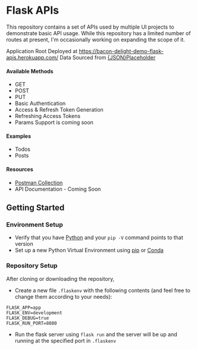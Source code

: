 # Flask APIs
This repository contains a set of APIs used by multiple UI projects to demonstrate basic API usage. While this repository has a limited number of routes at present, I'm occasionally working on expanding the scope of it.

Application Root Deployed at https://bacon-delight-demo-flask-apis.herokuapp.com/
Data Sourced from [{JSON}Placeholder](https://jsonplaceholder.typicode.com/)


#### Available Methods
- GET
- POST
- PUT
- Basic Authentication
- Access & Refresh Token Generation
- Refreshing Access Tokens
- Params Support is coming soon

#### Examples
- Todos
- Posts

#### Resources
- [Postman Collection](https://www.getpostman.com/collections/b9de29a0a046ce29d82c)
- API Documentation - Coming Soon




## Getting Started

### Environment Setup
- Verify that you have [Python](https://www.python.org/downloads/) and your `pip -V` command points to that version
- Set up a new Python Virtual Environment using [pip](https://packaging.python.org/guides/installing-using-pip-and-virtual-environments/) or [Conda](https://docs.conda.io/projects/conda/en/latest/user-guide/tasks/manage-environments.html)

### Repository Setup
After cloning or downloading the repository,
- Create a new file `.flaskenv` with the following contents (and feel free to change them according to your needs):
```
FLASK_APP=app
FLASK_ENV=development
FLASK_DEBUG=true
FLASK_RUN_PORT=8080
```
- Run the flask server using `flask run` and the server will be up and running at the specified port in `.flaskenv`
